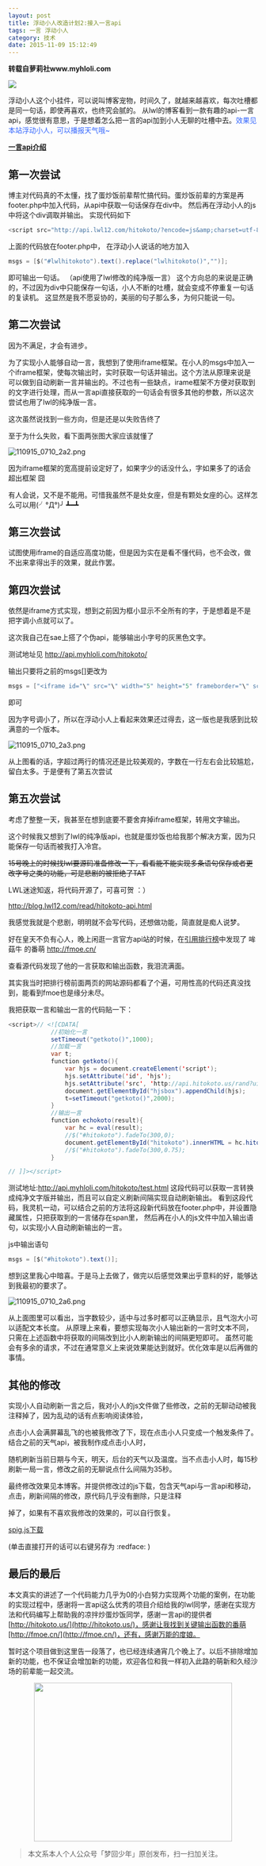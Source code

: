 ```yaml
---
layout: post
title: 浮动小人改造计划2:接入一言api
tags: 一言 浮动小人
category: 技术
date: 2015-11-09 15:12:49
---
```


**转载自萝莉社www.myhloli.com**

![](http://7xlkoc.com1.z0.glb.clouddn.com/hitokoto.jpg)

浮动小人这个小挂件，可以说叫博客宠物，时间久了，就越来越喜欢，每次吐槽都是同一句话，即使再喜欢，也终究会腻的。
从lwl的博客看到一款有趣的api-一言api，感觉很有意思，于是想着怎么把一言的api加到小人无聊的吐槽中去。<span style="color: #3366ff;">效果见本站浮动小人，可以播报天气哦~</span>

**[一言api介绍](http://hitokoto.us/api.html)**

## 第一次尝试

博主对代码真的不太懂，找了蛋炒饭前辈帮忙搞代码。蛋炒饭前辈的方案是再footer.php中加入代码，从api中获取一句话保存在div中。
然后再在浮动小人的js中将这个div调取并输出。
实现代码如下

```java
<script src="http://api.lwl12.com/hitokoto/?encode=js&amp;charset=utf-8" type="text/javascript"></script>
```

上面的代码放在footer.php中，
在浮动小人说话的地方加入

```java
msgs = [$("#lwlhitokoto").text().replace("lwlhitokoto()","")];
```

即可输出一句话。
（api使用了lwl修改的纯净版一言）
这个方向总的来说是正确的，不过因为div中只能保存一句话，小人不断的吐槽，就会变成不停重复一句话的复读机。
这显然是我不愿妥协的，美丽的句子那么多，为何只能说一句。

## 第二次尝试

因为不满足，才会有进步。

为了实现小人能够自动一言，我想到了使用iframe框架。在小人的msgs中加入一个iframe框架，使每次输出时，实时获取一句话并输出。这个方法从原理来说是可以做到自动刷新一言并输出的。不过也有一些缺点，irame框架不方便对获取到的文字进行处理，而从一言api直接获取的一句话会有很多其他的参数，所以这次尝试也用了lwl的纯净版一言。

这次虽然说找到一些方向，但是还是以失败告终了

至于为什么失败，看下面两张图大家应该就懂了

![110915_0710_2a2.png](http://7xlkoc.com1.z0.glb.clouddn.com/wp-content/uploads/2015/11/110915_0710_2a2.png)

因为iframe框架的宽高提前设定好了，如果字少的话没什么，字如果多了的话会超出框架 囧

有人会说，又不是不能用。可惜我虽然不是处女座，但是有颗处女座的心。这样怎么可以用(╯°Д°)╯ ┻━┻

## 第三次尝试

试图使用iframe的自适应高度功能，但是因为实在是看不懂代码，也不会改，做不出来拿得出手的效果，就此作罢。

## 第四次尝试

依然是iframe方式实现，想到之前因为框小显示不全所有的字，于是想着是不是把字调小点就可以了。

这次我自己在sae上搭了个伪api，能够输出小字号的灰黑色文字。

测试地址见 http://api.myhloli.com/hitokoto/

输出只要将之前的msgs[]更改为

```java
msgs = ["<iframe id="\" src="\" width="5" height="5" frameborder="\" scrolling="\"></iframe>"];
```

即可

因为字号调小了，所以在浮动小人上看起来效果还过得去，这一版也是我感到比较满意的一个版本。

![110915_0710_2a3.png](http://7xlkoc.com1.z0.glb.clouddn.com/wp-content/uploads/2015/11/110915_0710_2a3.png)

从上图看的话，字超过两行的情况还是比较美观的，字数在一行左右会比较尴尬，留白太多。于是便有了第五次尝试

## 第五次尝试

考虑了整整一天，我甚至在想到底要不要舍弃掉iframe框架，转用文字输出。

这个时候我又想到了lwl的纯净版api，也就是蛋炒饭也给我那个解决方案，因为只能保存一句话而被我打入冷宫。

<del>15号晚上的时候找lwl要源码准备修改一下，看看能不能实现多条语句保存或者更改字号之类的功能，可是悲剧的被拒绝了TAT</del>

LWL迷途知返，将代码开源了，可喜可贺 ：）

http://blog.lwl12.com/read/hitokoto-api.html

我感觉我就是个悲剧，明明就不会写代码，还想做功能，简直就是痴人说梦。

好在皇天不负有心人，晚上闲逛一言官方api站的时候，在[引用排行榜](http://hitokoto.us/apiref.html)中发现了 哞菇牛 的番萌 http://fmoe.cn/

查看源代码发现了他的一言获取和输出函数，我泪流满面。

其实我当时把排行榜前面两页的网站源码都看了个遍，可用性高的代码还真没找到，能看到fmoe也是缘分未尽。

我把获取一言和输出一言的代码贴一下：

```java
<script>// <![CDATA[
            //初始化一言
            setTimeout("getkoto()",1000);
            //加载一言
            var t;
            function getkoto(){
                var hjs = document.createElement('script');
                hjs.setAttribute('id', 'hjs');
                hjs.setAttribute('src', 'http://api.hitokoto.us/rand?uid=3221&encode=jsc&fun=echokoto');
                document.getElementById("hjsbox").appendChild(hjs);
                t=setTimeout("getkoto()",2000);
            }
            //输出一言
            function echokoto(result){
                var hc = eval(result);
                //$("#hitokoto").fadeTo(300,0);
                document.getElementById("hitokoto").innerHTML = hc.hitokoto;
                //$("#hitokoto").fadeTo(300,0.75);
            }

// ]]></script>
```

测试地址:http://api.myhloli.com/hitokoto/test.html
这段代码可以获取一言转换成纯净文字版并输出，而且可以自定义刷新间隔实现自动刷新输出。
看到这段代码，我灵机一动，可以结合之前的方法将这段新代码放在footer.php中，并设置隐藏属性，只把获取到的一言储存在span里，
然后再在小人的js文件中加入输出语句，以实现小人自动刷新输出的一言。

js中输出语句

```java    
msgs = [$("#hitokoto").text()];
```

想到这里我心中暗喜。于是马上去做了，做完以后感觉效果出乎意料的好，能够达到我最初的要求了。

![110915_0710_2a6.png](http://7xlkoc.com1.z0.glb.clouddn.com/wp-content/uploads/2015/11/110915_0710_2a6.png)

从上面图里可以看出，当字数较少，适中与过多时都可以正确显示，且气泡大小可以适配文本长度。
从原理上来看，要想实现每次小人输出新的一言时文本不同，只需在上述函数中将获取的间隔改到比小人刷新输出的间隔更短即可。
虽然可能会有多余的请求，不过在通常意义上来说效果能达到就好。优化效率是以后再做的事情。

## 其他的修改

实现小人自动刷新一言之后，我对小人的js文件做了些修改，之前的无聊动动被我注释掉了，因为乱动的话有点影响阅读体验，

点击小人会满屏幕乱飞的也被我修改了下，现在点击小人只变成一个触发条件了。结合之前的天气api，被我制作成点击小人时，

随机刷新当前日期与今天，明天，后台的天气以及温度。当不点击小人时，每15秒刷新一局一言，修改之前的无聊说点什么间隔为35秒。

最终修改效果见本博客。并提供修改过的js下载，包含天气api与一言api和移动，点击，刷新间隔的修改，原代码几乎没有删除，只是注释

掉了，如果有不喜欢我修改的效果的，可以自行恢复。

[spig.js下载](http://cdn.myhloli.com/wp-content/uploads/2015/02/spig.js)

(单击直接打开的话可以右键另存为 :redface: )

## 最后的最后

本文真实的讲述了一个代码能力几乎为0的小白努力实现两个功能的案例，在功能的实现过程中，感谢将一言api这么优秀的项目介绍给我的lwl同学，感谢在实现方法和代码编写上帮助我的凉拌炒蛋炒饭同学，感谢一言api的提供者 [http://hitokoto.us/](http://hitokoto.us/)，感谢让我找到关键输出函数的番萌[http://fmoe.cn/](http://fmoe.cn/)，还有，感谢万能的度娘。

暂时这个项目做到这里告一段落了，也已经连续通宵几个晚上了。以后不排除增加新的功能，也不保证会增加新的功能，欢迎各位和我一样初入此路的萌新和久经沙场的前辈能一起交流。

<div align="center">
<img src="http://7xlkoc.com1.z0.glb.clouddn.com/qrcodenew.jpg" width="400" height="320" />
</div>

> 本文系本人个人公众号「梦回少年」原创发布，扫一扫加关注。